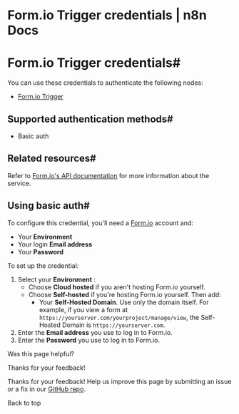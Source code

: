 # Form.io Trigger credentials | n8n Docs

[ ](https://github.com/n8n-io/n8n-docs/edit/main/docs/integrations/builtin/credentials/formiotrigger.md "Edit this page")

# Form.io Trigger credentials#

You can use these credentials to authenticate the following nodes:

  * [Form.io Trigger](../../trigger-nodes/n8n-nodes-base.formiotrigger/)

## Supported authentication methods#

  * Basic auth

## Related resources#

Refer to [Form.io's API documentation](https://apidocs.form.io/) for more information about the service.

## Using basic auth#

To configure this credential, you'll need a [Form.io](https://www.form.io/) account and:

  * Your **Environment**
  * Your login **Email address**
  * Your **Password**

To set up the credential:

  1. Select your **Environment** : 
     * Choose **Cloud hosted** if you aren't hosting Form.io yourself.
     * Choose **Self-hosted** if you're hosting Form.io yourself. Then add:
       * Your **Self-Hosted Domain**. Use only the domain itself. For example, if you view a form at `https://yourserver.com/yourproject/manage/view`, the Self-Hosted Domain is `https://yourserver.com`.
  2. Enter the **Email address** you use to log in to Form.io.
  3. Enter the **Password** you use to log in to Form.io.

Was this page helpful? 

Thanks for your feedback! 

Thanks for your feedback! Help us improve this page by submitting an issue or a fix in our [GitHub repo](https://github.com/n8n-io/n8n-docs). 

Back to top